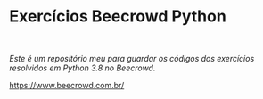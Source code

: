 <h1>Exercícios Beecrowd Python</h1><br>
<p><i>Este é um repositório meu para guardar os códigos dos exercícios resolvidos em Python 3.8 no Beecrowd.</i></p>
<p><a href="https://www.beecrowd.com.br/">https://www.beecrowd.com.br/</a></p>

